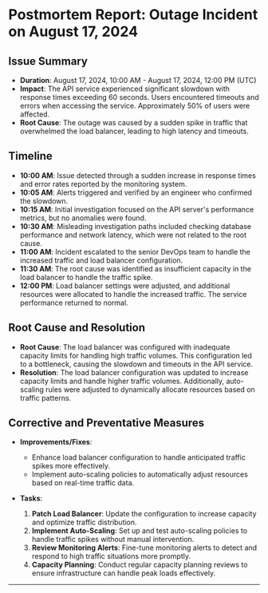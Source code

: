# Postmortem Report: Outage Incident on August 17, 2024

## Issue Summary
- **Duration**: August 17, 2024, 10:00 AM - August 17, 2024, 12:00 PM (UTC)
- **Impact**: The API service experienced significant slowdown with response times exceeding 60 seconds. Users encountered timeouts and errors when accessing the service. Approximately 50% of users were affected.
- **Root Cause**: The outage was caused by a sudden spike in traffic that overwhelmed the load balancer, leading to high latency and timeouts.

## Timeline
- **10:00 AM**: Issue detected through a sudden increase in response times and error rates reported by the monitoring system.
- **10:05 AM**: Alerts triggered and verified by an engineer who confirmed the slowdown.
- **10:15 AM**: Initial investigation focused on the API server's performance metrics, but no anomalies were found.
- **10:30 AM**: Misleading investigation paths included checking database performance and network latency, which were not related to the root cause.
- **11:00 AM**: Incident escalated to the senior DevOps team to handle the increased traffic and load balancer configuration.
- **11:30 AM**: The root cause was identified as insufficient capacity in the load balancer to handle the traffic spike.
- **12:00 PM**: Load balancer settings were adjusted, and additional resources were allocated to handle the increased traffic. The service performance returned to normal.

## Root Cause and Resolution
- **Root Cause**: The load balancer was configured with inadequate capacity limits for handling high traffic volumes. This configuration led to a bottleneck, causing the slowdown and timeouts in the API service.
- **Resolution**: The load balancer configuration was updated to increase capacity limits and handle higher traffic volumes. Additionally, auto-scaling rules were adjusted to dynamically allocate resources based on traffic patterns.

## Corrective and Preventative Measures
- **Improvements/Fixes**:
  - Enhance load balancer configuration to handle anticipated traffic spikes more effectively.
  - Implement auto-scaling policies to automatically adjust resources based on real-time traffic data.

- **Tasks**:
  1. **Patch Load Balancer**: Update the configuration to increase capacity and optimize traffic distribution.
  2. **Implement Auto-Scaling**: Set up and test auto-scaling policies to handle traffic spikes without manual intervention.
  3. **Review Monitoring Alerts**: Fine-tune monitoring alerts to detect and respond to high traffic situations more promptly.
  4. **Capacity Planning**: Conduct regular capacity planning reviews to ensure infrastructure can handle peak loads effectively.

---
